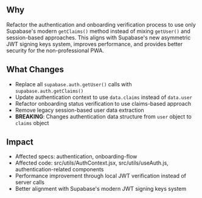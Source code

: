 ## Why
Refactor the authentication and onboarding verification process to use only Supabase's modern `getClaims()` method instead of mixing `getUser()` and session-based approaches. This aligns with Supabase's new asymmetric JWT signing keys system, improves performance, and provides better security for the non-professional PWA.

## What Changes
- Replace all `supabase.auth.getUser()` calls with `supabase.auth.getClaims()`
- Update authentication context to use `data.claims` instead of `data.user`
- Refactor onboarding status verification to use claims-based approach
- Remove legacy session-based user data extraction
- **BREAKING**: Changes authentication data structure from `user` object to `claims` object

## Impact
- Affected specs: authentication, onboarding-flow
- Affected code: src/utils/AuthContext.jsx, src/utils/useAuth.js, authentication-related components
- Performance improvement through local JWT verification instead of server calls
- Better alignment with Supabase's modern JWT signing keys system